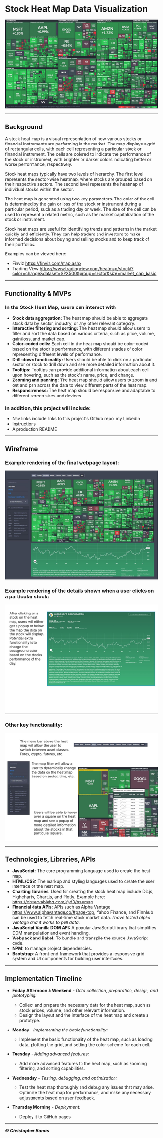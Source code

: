 # Stock Heat Map Data Visualization

 ![Sample Stock Heat Map](./wf_img/sample_stock_hm.jpg)

---------------------
## Background

A stock heat map is a visual representation of how various stocks or financial instruments are performing in the market. The map displays a grid of rectangular cells, with each cell representing a particular stock or financial instrument. The cells are colored to indicate the performance of the stock or instrument, with brighter or darker colors indicating better or worse performance, respectively.

Stock heat maps typically have two levels of hierarchy. The first level represents the sector-wise heatmap, where stocks are grouped based on their respective sectors. The second level represents the heatmap of individual stocks within the sector.

The heat map is generated using two key parameters. The color of the cell is determined by the gain or loss of the stock or instrument during a particular period, such as a trading day or week. The size of the cell can be used to represent a related metric, such as the market capitalization of the stock or instrument.

Stock heat maps are useful for identifying trends and patterns in the market quickly and efficiently. They can help traders and investors to make informed decisions about buying and selling stocks and to keep track of their portfolios.

Examples can be viewed here:
- Finviz https://finviz.com/map.ashx
- Trading View https://www.tradingview.com/heatmap/stock/?color=change&dataset=SPX500&group=sector&size=market_cap_basic

---------------------
## Functionality & MVPs

### In the Stock Heat Map, users can interact with

- **Stock data aggregation:** The heat map should be able to aggregate stock data by sector, industry, or any other relevant category.
- **Interactive filtering and sorting:** The heat map should allow users to filter and sort the data based on various criteria, such as price, volume, gain/loss, and market cap.
- **Color-coded cells:** Each cell in the heat map should be color-coded based on the stock's performance, with different shades of color representing different levels of performance.
- **Drill-down functionality:** Users should be able to click on a particular sector or stock to drill down and see more detailed information about it.
- **Tooltips:** Tooltips can provide additional information about each cell upon hovering, such as the stock's name, price, and change.
- **Zooming and panning:** The heat map should allow users to zoom in and out and pan across the data to view different parts of the heat map.
- **Responsiveness:** The heat map should be responsive and adaptable to different screen sizes and devices.

### In addition, this project will include:

- Nav links include links to this project's Github repo, my LinkedIn
- Instructions
- A production README

---------------------
## Wireframe

### Example rendering of the final webpage layout:
![Sample Stock Heat Map](./wf_img/final_view_example.JPG)

### Example rendering of the details shown when a user clicks on a particular stock:
![Sample Stock Heat Map](./wf_img/specific_stock_click.JPG)

### Other key functionality:
![Sample Stock Heat Map](./wf_img/additional_funcs.JPG)

---------------------
## Technologies, Libraries, APIs

- **JavaScript:** The core programming language used to create the heat map.
- **HTML/CSS:** The markup and styling languages used to create the user interface of the heat map.
- **Charting libraries:** Used for creating the stock heat map include D3.js, Highcharts, Chart.js, and Plotly. Example here: https://observablehq.com/@d3/treemap
- **Financial data APIs:** APIs such as Alpha Vantage https://www.alphavantage.co/#page-top, Yahoo Finance, and Finnhub can be used to fetch real-time stock market data. *I have tested alpha vantage and it works to pull data.*
- **JavaScript Vanilla DOM API:** A popular JavaScript library that simplifies DOM manipulation and event handling.
- **Webpack and Babel:** To bundle and transpile the source JavaScript code.
- **NPM:** to manage project dependencies.
- **Bootstrap:** A front-end framework that provides a responsive grid system and UI components for building user interfaces.

---------------------
## Implementation Timeline

- **Friday Afternoon & Weekend** - *Data collection, preparation, design, and prototyping:*
    - Collect and prepare the necessary data for the heat map, such as stock prices, volume, and other relevant information.
    - Design the layout and the interface of the heat map and create a prototype.

- **Monday** - *Implementing the basic functionality:*
    - Implement the basic functionality of the heat map, such as loading data, plotting the grid, and setting the color scheme for each cell.

- **Tuesday** - *Adding advanced features:*
    - Add more advanced features to the heat map, such as zooming, filtering, and sorting capabilities.

- **Wednesday** - *Testing, debugging, and optimization:*
    - Test the heat map thoroughly and debug any issues that may arise. Optimize the heat map for performance, and make any necessary adjustments based on user feedback.

- **Thursday Morning** - *Deployment:*
    - Deploy it to GitHub pages

---------------------
***© Christopher Banas***
